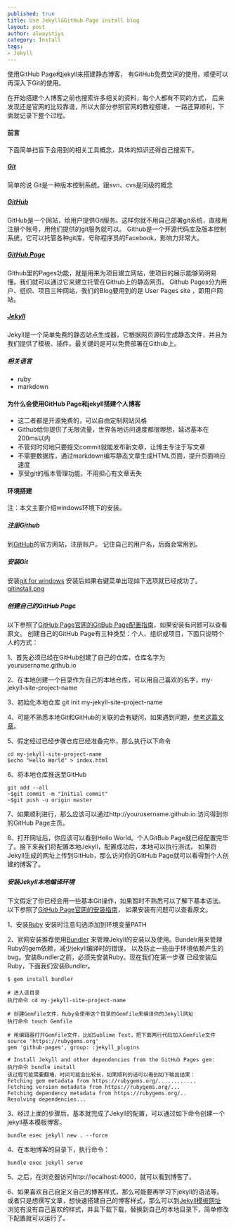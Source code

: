 ```yaml
---
published: true
title: Use Jekyll&GitHub Page install blog
layout: post
author: alwaystiys 
category: Install
tags:
- Jekyll
---
```


使用GitHub Page和jekyll来搭建静态博客，
有GitHub免费空间的使用，顺便可以再深入下Git的使用。

在开始搭建个人博客之前也搜索许多相关的资料，每个人都有不同的方式，
后来发现还是官网的比较靠谱，所以大部分参照官网的教程搭建，
一路还算顺利，下面就记录下整个过程。 

#### 前言
下面简单扫盲下会用到的相关工具概念，具体的知识还得自己搜索下。

##### [Git](https://git-scm.com/)
简单的说 Git是一种版本控制系统。跟svn、cvs是同级的概念

##### [GitHub](https://github.com/) 
GitHub是一个网站，给用户提供Git服务。这样你就不用自己部署git系统，直接用注册个账号，用他们提供的git服务就可以。
Github是一个开源代码库及版本控制系统，它可以托管各种git库，号称程序员的Facebook，影响力非常大。

##### [GitHub Page](https://pages.github.com/)
Github里的Pages功能，就是用来为项目建立网站，使项目的展示能够简明易懂。我们就可以通过它来建立托管在Github上的静态网页。
Github Pages分为用户、组织、项目三种网站，我们的Blog要用到的是 User Pages site ，即用户网站。

##### [Jekyll](http://jekyll.bootcss.com/) 
Jekyll是一个简单免费的静态站点生成器，它根据网页源码生成静态文件，并且为我们提供了模板、插件。最关键的是可以免费部署在Github上。

##### 相关语言
* ruby
* markdown

#### 为什么会使用GitHub Page和jekyll搭建个人博客 
* 这二者都是开源免费的，可以自由定制网站风格
* Github给你提供了无限流量，世界各地访问速度都很理想，延迟基本在200ms以内
* 不管何时何地只要提交commit就能发布新文章，让博主专注于写文章
* 不需要数据库，通过markdown编写静态文章生成HTML页面，提升页面响应速度
* 享受git的版本管理功能，不用担心有文章丢失

#### 环境搭建

注：本文主要介绍windows环境下的安装。


##### 注册Github 
到[GitHub](https://github.com/)的官方网站，注册账户。
记住自己的用户名，后面会常用到。


##### 安装Git

安装[git for windows](https://git-for-windows.github.io/) 
安装后如果右键菜单出现如下选项就已经成功了。
[gitinstall.png](https://postimg.cc/image/wjlamo1b1/)

##### 创建自己的GitHub Page
以下参照了[GitHub Page官网的GitBub Page配置指南](https://pages.github.com/)，如果安装有问题可以查看原文。
创建自己的GitHub Page有三种类型：个人、组织或项目，下面只说明个人的方式：

1、首先必须已经在GitHub创建了自己的仓库，仓库名字为 yourusername.github.io

2、在本地创建一个目录作为自己的本地仓库，可以用自己喜欢的名字，my-jekyll-site-project-name

3、初始化本地仓库 git init my-jekyll-site-project-name

4、可能不熟悉本地Git和GitHub的关联的会有疑问，如果遇到问题，[参考这篇文章]()。

5、假定经过已经步骤仓库已经准备完毕，那么执行以下命令

```
cd my-jekyll-site-project-name
$echo "Hello World" > index.html
```
6、将本地仓库推送至GitHub
```
git add --all
~$git commit -m "Initial commit"
~$git push -u origin master
```
7、如果顺利进行，那么应该可以通过http://yourusername.github.io.访问得到你的GitHub Page主页。

8、打开网址后，你应该可以看到Hello World。个人GitBub Page就已经配置完毕了。接下来我们将配置本地Jekyll，配置成功后，本地可以执行测试，
如果将Jekyll生成的网址上传到GitHub，那么访问你的GItHub Page就可以看得到个人创建的博客了。

##### 安装Jekyll本地编译环境
下文假定了你已经会用一些基本Git操作，如果暂时不熟悉可以了解下基本语法。
以下参照了[GitHub Page官网的安装指南](https://help.github.com/articles/setting-up-your-github-pages-site-locally-with-jekyll/#step-2-install-jekyll-using-bundler)，
如果安装有问题可以查看原文。


1、安装[Ruby](http://rubyinstaller.org/downloads/)
安装时注意勾选添加到环境变量PATH

2、官网安装推荐使用[Bundler](http://bundler.io/)
来管理Jekyll的安装以及使用。Bundelr用来管理Ruby的gem依赖，减少jekyll编译时的错误，
以及防止一些由于环境依赖产生的bug。安装Bundler之前，必须先安装Ruby。现在我们在第一步骤
已经安装后Ruby，下面我们安装Bundler。

```
$ gem install bundler

# 进入该目录
执行命令 cd my-jekyll-site-project-name

# 创建Gemfile文件，Ruby会使用这个目录的Gemfile来编译你的Jekyll网址
执行命令 touch Gemfile

# 用编辑器打开Gemfile文件，比如Sublime Text，把下面两行代码加入Gemfile文件
source 'https://rubygems.org'
gem 'github-pages', group: :jekyll_plugins

# Install Jekyll and other dependencies from the GitHub Pages gem:
执行命令 bundle install
该过程可能需要翻墙，时间可能会比较长，如果顺利的话可以看到如下输出结果：
Fetching gem metadata from https://rubygems.org/............
Fetching version metadata from https://rubygems.org/...
Fetching dependency metadata from https://rubygems.org/..
Resolving dependencies...

```

3、经过上面的步骤后，基本就完成了Jekyll的配置，可以通过如下命令创建一个jekyll基本模板博客。
```
bundle exec jekyll new . --force
```

4、在本地博客的目录下，执行命令：
```
bundle exec jekyll serve
```

5、之后，在浏览器访问http://localhost:4000，就可以看到博客了。

6、如果喜欢自己自定义自己的博客样式，那么可能要再学习下jekyll的语法等。
或者只是想撰写文章，想快速搭建自己的博客样式，那么可以到[Jekyll模板网址](http://jekyllthemes.org/)
浏览有没有自己喜欢的样式，并且下载下载，替换到自己的本地目录下，简单修改下配置就可以运行了。
